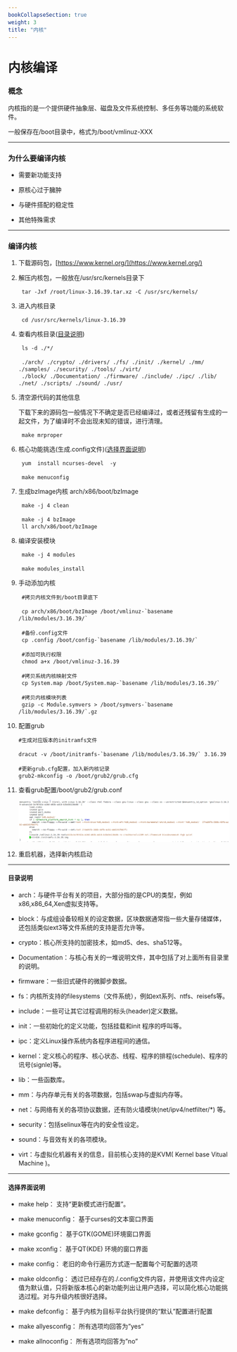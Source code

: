 ```yaml
---
bookCollapseSection: true
weight: 3
title: "内核"
---
```


# 内核编译

### 概念

内核指的是一个提供硬件抽象层、磁盘及文件系统控制、多任务等功能的系统软件。

一般保存在/boot目录中，格式为/boot/vmlinuz-XXX

***

### 为什么要编译内核

* 需要新功能支持

* 原核心过于臃肿

* 与硬件搭配的稳定性

* 其他特殊需求

***

### 编译内核

1. 下载源码包，[https://www.kernel.org/](https://www.kernel.org/)

2. 解压内核包，一般放在/usr/src/kernels目录下

		tar -Jxf /root/linux-3.16.39.tar.xz -C /usr/src/kernels/


3. 进入内核目录

		cd /usr/src/kernels/linux-3.16.39

4. 查看内核目录([目录说明](#1))
		
		ls -d ./*/

		./arch/ ./crypto/ ./drivers/ ./fs/ ./init/ ./kernel/ ./mm/ ./samples/ ./security/ ./tools/ ./virt/
		./block/ ./Documentation/ ./firmware/ ./include/ ./ipc/ ./lib/ ./net/ ./scripts/ ./sound/ ./usr/

5. 清空源代码的其他信息
	
	下载下来的源码包一般情况下不确定是否已经编译过，或者还残留有生成的一起文件，为了编译时不会出现未知的错误，进行清理。

		make mrproper

6. 核心功能挑选(生成.config文件)([选择界面说明](#2))

		yum  install ncurses-devel  -y

		make menuconfig 

7. 生成bzImage内核 arch/x86/boot/bzImage

		make -j 4 clean

		make -j 4 bzImage
		ll arch/x86/boot/bzImage

8. 编译安装模块

		make -j 4 modules

		make modules_install

9. 手动添加内核
		
		
		#拷贝内核文件到/boot目录底下

		cp arch/x86/boot/bzImage /boot/vmlinuz-`basename /lib/modules/3.16.39/`
		
		#备份.config文件
		cp .config /boot/config-`basename /lib/modules/3.16.39/`
		
		#添加可执行权限
		chmod a+x /boot/vmlinuz-3.16.39
		
		#拷贝系统内核映射文件
		cp System.map /boot/System.map-`basename /lib/modules/3.16.39/`
		
		#拷贝内核模块列表
		gzip -c Module.symvers > /boot/symvers-`basename /lib/modules/3.16.39/`.gz

10. 配置grub

		#生成对应版本的initramfs文件

		dracut -v /boot/initramfs-`basename /lib/modules/3.16.39/` 3.16.39
		
		#更新grub.cfg配置，加入新内核记录
		grub2-mkconfig -o /boot/grub2/grub.cfg 

11. 查看grub配置/boot/grub2/grub.conf

	![](grub-conf.png)

12. 重启机器，选择新内核启动

***

<h4 id="1">目录说明</h4>

* arch：与硬件平台有关的项目，大部分指的是CPU的类型，例如x86,x86_64,Xen虚拟支持等。

* block：与成组设备较相关的设定数据，区块数据通常指一些大量存储媒体，还包括类似ext3等文件系统的支持是否允许等。

* crypto：核心所支持的加密技术，如md5、des、sha512等。

* Documentation：与核心有关的一堆说明文件，其中包括了对上面所有目录里的说明。

* firmware：一些旧式硬件的微脚步数据。

* fs：内核所支持的filesystems（文件系统），例如ext系列、ntfs、reisefs等。

* include：一些可让其它过程调用的标头(header)定义数据。

* init：一些初始化的定义功能，包括挂载和init 程序的呼叫等。

* ipc：定义Linux操作系统内各程序进程间的通信。

* kernel：定义核心的程序、核心状态、线程、程序的排程(schedule)、程序的讯号(signle)等。

* lib：一些函数库。

* mm：与内存单元有关的各项数据，包括swap与虚拟内存等。

* net：与网络有关的各项协议数据，还有防火墙模块(net/ipv4/netfilter/*) 等。

* security：包括selinux等在内的安全性设定。

* sound：与音效有关的各项模块。

* virt：与虚拟化机器有关的信息，目前核心支持的是KVM( Kernel base Vitual Machine )。

***

<h4 id="2">选择界面说明</h4>

* make help：        支持“更新模式进行配置”。

* make menuconfig：     基于curses的文本窗口界面

* make gconfig：       基于GTK(GOME)环境窗口界面

* make xconfig：       基于QT(KDE) 环境的窗口界面

* make config：       老旧的命令行遍历方式逐一配置每个可配置的选项

* make oldconfig：   透过已经存在的./.config文件内容，并使用该文件内设定值为默认值，只将新版本核心的新功能列出让用户选择，可以简化核心功能挑选过程。对与升级内核很好选择。

* make defconfig：     基于内核为目标平台执行提供的“默认”配置进行配置

* make allyesconfig：    所有选项均回答为”yes”

* make allnoconfig：    所有选项均回答为”no”